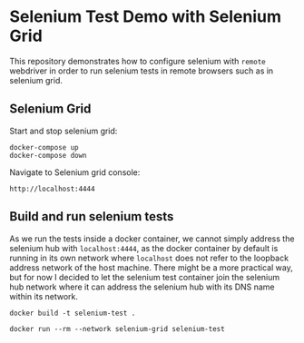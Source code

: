 # Selenium Test Demo with Selenium Grid

This repository demonstrates how to configure selenium with `remote` webdriver in order to run selenium tests in remote browsers such as in selenium grid.

## Selenium Grid

Start and stop selenium grid:

    docker-compose up
    docker-compose down

Navigate to Selenium grid console:

    http://localhost:4444

## Build and run selenium tests

As we run the tests inside a docker container, we cannot simply address the selenium hub with `localhost:4444`, as the docker container by default is running in its own network where `localhost` does not refer to the loopback address network of the host machine. 
There might be a more practical way, but for now I decided to let the selenium test container join the selenium hub network where it can address the selenium hub with its DNS name within its network.

    docker build -t selenium-test .

    docker run --rm --network selenium-grid selenium-test